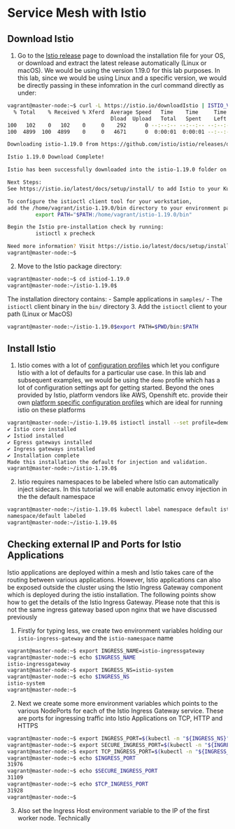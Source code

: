# Service Mesh with Istio
## Download Istio
1. Go to the [Istio release](https://github.com/istio/istio/releases/tag/1.19.0) page to download the installation file for your OS, or download and extract the latest release automatically (Linux or macOS). We would be using the version 1.19.0 for this lab purposes. In this lab, since we would be using Linux and a specific version, we would be directly passing in these infomration in the curl command directly as under:
```bash
vagrant@master-node:~$ curl -L https://istio.io/downloadIstio | ISTIO_VERSION=1.19.0 TARGET_ARCH=x86_64 sh -
  % Total    % Received % Xferd  Average Speed   Time    Time     Time  Current
                                 Dload  Upload   Total   Spent    Left  Speed
100   102    0   102    0     0    292      0 --:--:-- --:--:-- --:--:--   293
100  4899  100  4899    0     0   4671      0  0:00:01  0:00:01 --:--:--  4671

Downloading istio-1.19.0 from https://github.com/istio/istio/releases/download/1.19.0/istio-1.19.0-linux-amd64.tar.gz ...

Istio 1.19.0 Download Complete!

Istio has been successfully downloaded into the istio-1.19.0 folder on your system.

Next Steps:
See https://istio.io/latest/docs/setup/install/ to add Istio to your Kubernetes cluster.

To configure the istioctl client tool for your workstation,
add the /home/vagrant/istio-1.19.0/bin directory to your environment path variable with:
         export PATH="$PATH:/home/vagrant/istio-1.19.0/bin"

Begin the Istio pre-installation check by running:
         istioctl x precheck

Need more information? Visit https://istio.io/latest/docs/setup/install/
vagrant@master-node:~$
```
2. Move to the Istio package directory:
```bash
vagrant@master-node:~$ cd istiod-1.19.0
vagrant@master-node:~/istio-1.19.0$
```

The installation directory contains:
    - Sample applications in `samples/`
    - The `istioctl` client binary in the `bin/` directory
3. Add the `istioctl` client to your path (Linux or MacOS)
```bash
vagrant@master-node:~/istio-1.19.0$export PATH=$PWD/bin:$PATH
```


## Install Istio
1. Istio comes with a lot of [configuration profiles](https://istio.io/latest/docs/setup/additional-setup/config-profiles/) which let you configure Istio with a lot of defaults for a particular use case. In this lab and subsequent examples, we would be using the `demo` profile which has a lot of configuration settings apt for getting started. Beyond the ones provided by Istio, platform vendors like AWS, Openshift etc. provide their own [platform specific configuration profiles](https://istio.io/latest/docs/setup/platform-setup/) which are ideal for running istio on these platforms 
```bash
vagrant@master-node:~/istio-1.19.0$ istioctl install --set profile=demo -y
✔ Istio core installed
✔ Istiod installed
✔ Egress gateways installed
✔ Ingress gateways installed
✔ Installation complete
Made this installation the default for injection and validation.
vagrant@master-node:~/istio-1.19.0$
```
2. Istio requires namespaces to be labeled where Istio can automatically inject sidecars. In this tutorial we will enable automatic envoy injection in the the default namespace

```bash
vagrant@master-node:~/istio-1.19.0$ kubectl label namespace default istio-injection=enabled
namespace/default labeled
vagrant@master-node:~/istio-1.19.0$
```

## Checking external IP and Ports for Istio Applications
Istio applications are deployed within a mesh and Istio takes care of the routing between various applications. However, Istio applications can also be exposed outside the cluster using the Istio Ingress Gateway component which is deployed during the istio installation. The following points show how to get the details of the Istio Ingress Gateway. Please note that this is not the same ingress gateway based upon nginx that we have discussed previously

1. Firstly for typing less, we create two environment variables holding our `istio-ingress-gateway` and the `istio-namespace` name

```bash
vagrant@master-node:~$ export INGRESS_NAME=istio-ingressgateway
vagrant@master-node:~$ echo $INGRESS_NAME
istio-ingressgateway
vagrant@master-node:~$ export INGRESS_NS=istio-system
vagrant@master-node:~$ echo $INGRESS_NS
istio-system
vagrant@master-node:~$
```
2. Next we create some more environment variables which points to the various NodePorts for each of the Istio Ingress Gateway service. These are ports for ingressing traffic into Istio Applications on TCP, HTTP and HTTPS

```bash
vagrant@master-node:~$ export INGRESS_PORT=$(kubectl -n "${INGRESS_NS}" get service "${INGRESS_NAME}" -o jsonpath='{.spec.ports[?(@.name=="http2")].nodePort}')
vagrant@master-node:~$ export SECURE_INGRESS_PORT=$(kubectl -n "${INGRESS_NS}" get service "${INGRESS_NAME}" -o jsonpath='{.spec.ports[?(@.name=="https")].nodePort}')
vagrant@master-node:~$ export TCP_INGRESS_PORT=$(kubectl -n "${INGRESS_NS}" get service "${INGRESS_NAME}" -o jsonpath='{.spec.ports[?(@.name=="tcp")].nodePort}')
vagrant@master-node:~$ echo $INGRESS_PORT
31976
vagrant@master-node:~$ echo $SECURE_INGRESS_PORT
31109
vagrant@master-node:~$ echo $TCP_INGRESS_PORT
31928
vagrant@master-node:~$
```
3. Also set the Ingress Host environment variable to the IP of the first worker node. Technically 


